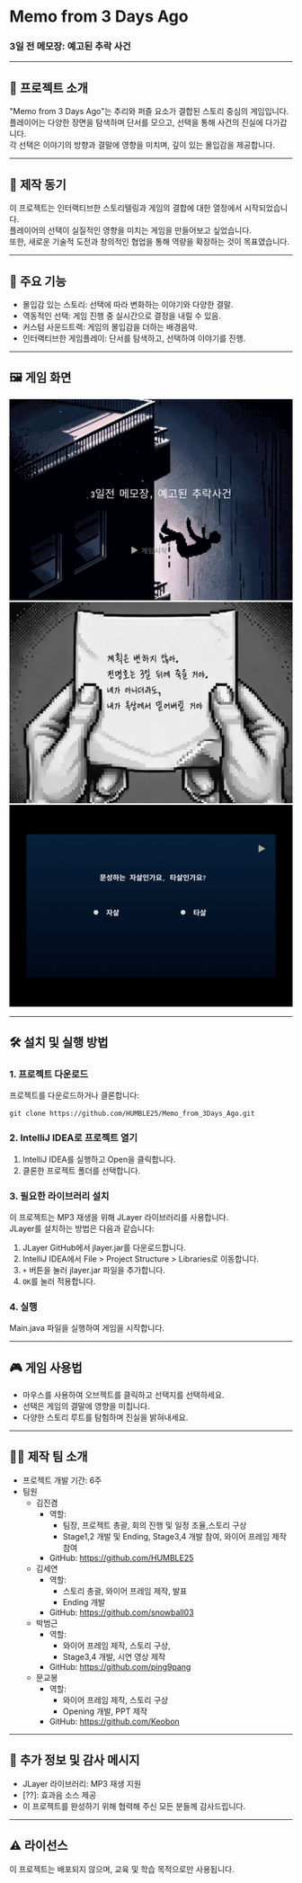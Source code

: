 # Memo from 3 Days Ago
### 3일 전 메모장: 예고된 추락 사건

---

## 📖 프로젝트 소개
"Memo from 3 Days Ago"는 추리와 퍼즐 요소가 결합된 스토리 중심의 게임입니다.  
플레이어는 다양한 장면을 탐색하며 단서를 모으고, 선택을 통해 사건의 진실에 다가갑니다.  
각 선택은 이야기의 방향과 결말에 영향을 미치며, 깊이 있는 몰입감을 제공합니다.

---

## 🎯 제작 동기
이 프로젝트는 인터랙티브한 스토리텔링과 게임의 결합에 대한 열정에서 시작되었습니다.  
플레이어의 선택이 실질적인 영향을 미치는 게임을 만들어보고 싶었습니다.  
또한, 새로운 기술적 도전과 창의적인 협업을 통해 역량을 확장하는 것이 목표였습니다.

---

## 🚀 주요 기능
- 몰입감 있는 스토리: 선택에 따라 변화하는 이야기와 다양한 결말.
- 역동적인 선택: 게임 진행 중 실시간으로 결정을 내릴 수 있음.
- 커스텀 사운드트랙: 게임의 몰입감을 더하는 배경음악.
- 인터랙티브한 게임플레이: 단서를 탐색하고, 선택하여 이야기를 진행.

---

## 🖼️ 게임 화면
![게임 시작 화면](images/screenshots/start.png)
![스토리 단서: 3일전 메모](images/screenshots/3day_before_memo.png)
![범인 선택 장면](images/screenshots/is_murder.png)


---

## 🛠️ 설치 및 실행 방법
### 1. 프로젝트 다운로드
프로젝트를 다운로드하거나 클론합니다:
```
git clone https://github.com/HUMBLE25/Memo_from_3Days_Ago.git
```
### 2. IntelliJ IDEA로 프로젝트 열기
1. IntelliJ IDEA를 실행하고 Open을 클릭합니다.
2. 클론한 프로젝트 폴더를 선택합니다.
### 3. 필요한 라이브러리 설치
이 프로젝트는 MP3 재생을 위해 JLayer 라이브러리를 사용합니다.  
JLayer를 설치하는 방법은 다음과 같습니다:

1. JLayer GitHub에서 jlayer.jar를 다운로드합니다. 
2. IntelliJ IDEA에서 File > Project Structure > Libraries로 이동합니다.
3. ```+``` 버튼을 눌러 jlayer.jar 파일을 추가합니다.
4. ```OK```를 눌러 적용합니다.
### 4. 실행
Main.java 파일을 실행하여 게임을 시작합니다.

---
## 🎮 게임 사용법
- 마우스를 사용하여 오브젝트를 클릭하고 선택지를 선택하세요.
- 선택은 게임의 결말에 영향을 미칩니다.
- 다양한 스토리 루트를 탐험하며 진실을 밝혀내세요.

---
## 👨‍💻 제작 팀 소개
- 프로젝트 개발 기간: 6주
- 팀원
  - 김진겸
    - 역할: 
      - 팀장, 프로젝트 총괄, 회의 진행 및 일정 조율,스토리 구상
      - Stage1,2 개발 및 Ending, Stage3,4 개발 참여, 와이어 프레임 제작 참여 
    - GitHub: https://github.com/HUMBLE25
  - 김세연
    - 역할: 
      - 스토리 총괄, 와이어 프레임 제작, 발표 
      - Ending 개발
    - GitHub: https://github.com/snowball03
  - 박범근
    - 역할: 
      - 와이어 프레임 제작, 스토리 구상, 
      - Stage3,4 개발, 시연 영상 제작
    - GitHub: https://github.com/ping9pang
  - 문교봉
    - 역할:
      - 와이어 프레임 제작, 스토리 구상
      - Opening 개발, PPT 제작
    - GitHub: https://github.com/Keobon
---
## 🙏 추가 정보 및 감사 메시지
- JLayer 라이브러리: MP3 재생 지원
- [??]: 효과음 소스 제공
- 이 프로젝트를 완성하기 위해 협력해 주신 모든 분들께 감사드립니다.

---
## ⚠️ 라이선스
이 프로젝트는 배포되지 않으며, 교육 및 학습 목적으로만 사용됩니다.
